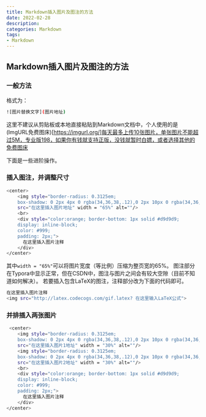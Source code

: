 ```yaml
---
title: Markdown插入图片及图注的方法
date: 2022-02-28
description: 
categories: Markdown
tags:
- Markdown
---
```

<script src="prism.js"></script>
<link href="themes/prism.css" rel="stylesheet" />

## Markdown插入图片及图注的方法 ##

### 一般方法 ###

格式为：

```bash
![图片替换文字](图片地址)
```

这里不建议从剪贴板或本地直接粘贴到Markdown文档中，个人使用的是(ImgURL免费图床)[https://imgurl.org/]每天最多上传10张图片，单张图片不能超过5M，专业版198，如果你有钱就支持正版，没钱就暂时白嫖，或者选择其他的免费图床

下面是一些进阶操作。

### 插入图注，并调整尺寸 ###
```bash
<center>
    <img style="border-radius: 0.3125em;
    box-shadow: 0 2px 4px 0 rgba(34,36,38,.12),0 2px 10px 0 rgba(34,36,38,.08);" 
    src="在这里插入图片地址" width = "65%" alt=""/>
    <br>
    <div style="color:orange; border-bottom: 1px solid #d9d9d9;
    display: inline-block;
    color: #999;
    padding: 2px;">
      在这里插入图片注释
  	</div>
</center>
```
其中`width = "65%"`可以将图片宽度（等比例）压缩为整页宽的65%。
图注部分在Typora中显示正常，但在CSDN中，图注与图片之间会有较大空隙（目前不知道如何解决）。
若要插入包含LaTeX的图注，注释部分改为下面的代码即可。
```bash
在这里插入图片注释
<img src="http://latex.codecogs.com/gif.latex? 在这里输入LaTeX公式">
```


### 并排插入两张图片 ###
```bash
 <center>
    <img style="border-radius: 0.3125em;
    box-shadow: 0 2px 4px 0 rgba(34,36,38,.12),0 2px 10px 0 rgba(34,36,38,.08);" 
    src="在这里插入图片1地址" width = "30%" alt=""/>
    <img style="border-radius: 0.3125em;
    box-shadow: 0 2px 4px 0 rgba(34,36,38,.12),0 2px 10px 0 rgba(34,36,38,.08);" 
    src="在这里插入图片2地址" width = "30%" alt=""/>
    <br>
    <div style="color:orange; border-bottom: 1px solid #d9d9d9;
    display: inline-block;
    color: #999;
    padding: 2px;">
      在这里插入图片注释
  	</div>
</center>
```
